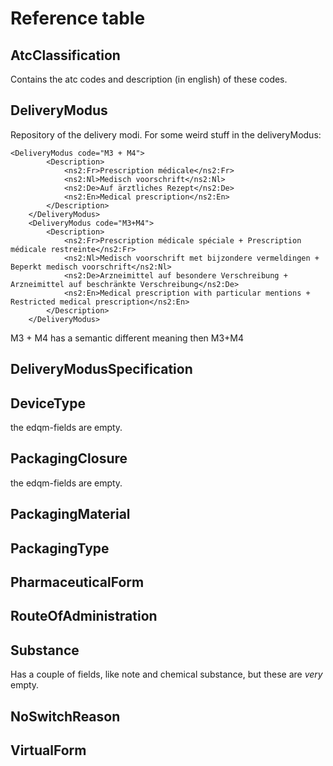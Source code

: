 # Reference table
## AtcClassification
Contains the atc codes and description (in english) of these codes.  

## DeliveryModus
Repository of the delivery modi. 
For some weird stuff in the deliveryModus:  
```    
<DeliveryModus code="M3 + M4">
        <Description>
            <ns2:Fr>Prescription médicale</ns2:Fr>
            <ns2:Nl>Medisch voorschrift</ns2:Nl>
            <ns2:De>Auf ärztliches Rezept</ns2:De>
            <ns2:En>Medical prescription</ns2:En>
        </Description>
    </DeliveryModus>
    <DeliveryModus code="M3+M4">
        <Description>
            <ns2:Fr>Prescription médicale spéciale + Prescription médicale restreinte</ns2:Fr>
            <ns2:Nl>Medisch voorschrift met bijzondere vermeldingen + Beperkt medisch voorschrift</ns2:Nl>
            <ns2:De>Arzneimittel auf besondere Verschreibung + Arzneimittel auf beschränkte Verschreibung</ns2:De>
            <ns2:En>Medical prescription with particular mentions + Restricted medical prescription</ns2:En>
        </Description>
    </DeliveryModus>
```
M3 + M4 has a semantic different meaning then M3+M4

## DeliveryModusSpecification

## DeviceType
the edqm-fields are empty.

## PackagingClosure
the edqm-fields are empty.

## PackagingMaterial

## PackagingType

## PharmaceuticalForm

## RouteOfAdministration

## Substance
Has a couple of fields, like note and chemical substance, but these are *very* empty.

## NoSwitchReason

## VirtualForm